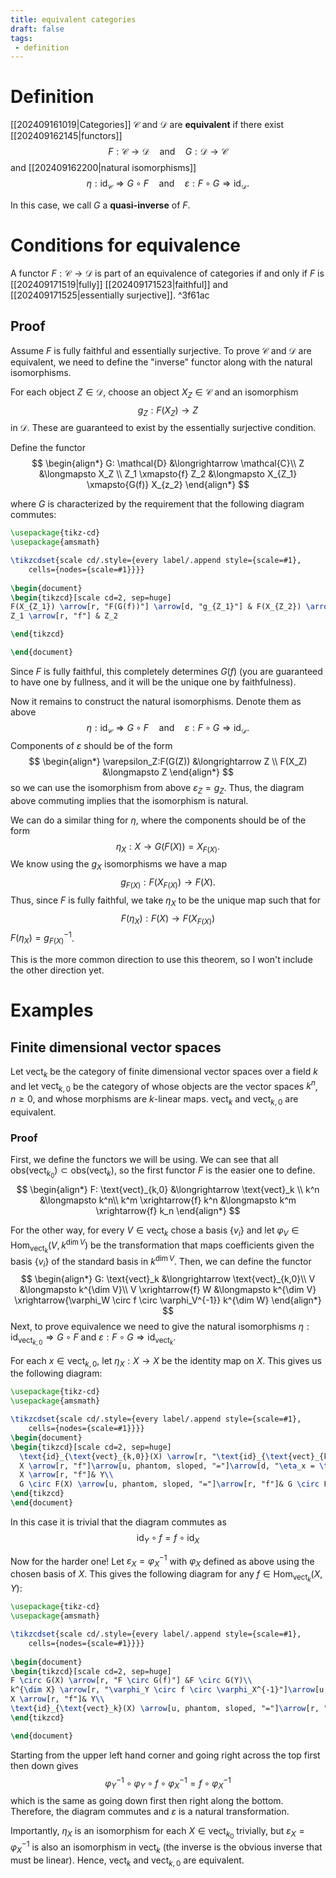 ```yaml
---
title: equivalent categories
draft: false
tags:
 - definition
---
```

# Definition
[[202409161019|Categories]] $\mathcal{C}$ and $\mathcal{D}$ are **equivalent** if there exist [[202409162145|functors]] 
$$
F:\mathcal{C} \longrightarrow \mathcal{D}
\quad \text{and} \quad G: \mathcal{D} \longrightarrow \mathcal{C}$$
and [[202409162200|natural isomorphisms]] 
$$
\eta: \text{id}_\mathcal{C} \Longrightarrow G \circ F \quad \text{and} \quad \varepsilon:F \circ G \Longrightarrow \text{id}_\mathcal{D}.
$$

In this case, we call $G$ a **quasi-inverse** of $F$. 

# Conditions for equivalence
A functor $F: \mathcal{C} \to \mathcal{D}$ is part of an equivalence of categories if and only if $F$ is [[202409171519|fully]] [[202409171523|faithful]] and [[202409171525|essentially surjective]].  ^3f61ac

## Proof
Assume $F$ is fully faithful and essentially surjective. 
To prove $\mathcal{C}$ and $\mathcal{D}$ are equivalent, we need to define the "inverse" functor along with the natural isomorphisms. 

For each object $Z \in \mathcal{D}$, choose an object $X_Z \in \mathcal{C}$ and an isomorphism 
$$
g_Z: F(X_Z) \longrightarrow Z
$$
in $\mathcal{D}$. 
These are guaranteed to exist by the essentially surjective condition. 

Define the functor 
$$
\begin{align*}
G: \mathcal{D} &\longrightarrow \mathcal{C}\\
Z &\longmapsto X_Z \\
Z_1 \xmapsto{f} Z_2 &\longmapsto X_{Z_1} \xmapsto{G(f)} X_{z_2}
\end{align*}
$$

where $G$ is characterized by the requirement that the following diagram commutes:
```tikz
\usepackage{tikz-cd}
\usepackage{amsmath}

\tikzcdset{scale cd/.style={every label/.append style={scale=#1},
    cells={nodes={scale=#1}}}}
	
\begin{document}
\begin{tikzcd}[scale cd=2, sep=huge]
F(X_{Z_1}) \arrow[r, "F(G(f))"] \arrow[d, "g_{Z_1}"] & F(X_{Z_2}) \arrow[d, "g_{Z_2}"] \\
Z_1 \arrow[r, "f"] & Z_2

\end{tikzcd}

\end{document}
```

Since $F$ is fully faithful, this completely determines $G(f)$ (you are guaranteed to have one by fullness, and it will be the unique one by faithfulness). 

Now it remains to construct the natural isomorphisms. 
Denote them as above
$$
\eta: \text{id}_\mathcal{C} \Longrightarrow G \circ F \quad \text{and} \quad \varepsilon:F \circ G \Longrightarrow \text{id}_\mathcal{D}.
$$
Components of $\varepsilon$ should be of the form 
$$
\begin{align*}
\varepsilon_Z:F(G(Z)) &\longrightarrow Z \\
F(X_Z) &\longmapsto Z
\end{align*}
$$
so we can use the isomorphism from above $\varepsilon_Z = g_Z$. 
Thus, the diagram above commuting implies that the isomorphism is natural. 

We can do a similar thing for $\eta$, where the components should be of the form
$$
\eta_X:X \longrightarrow G(F(X)) = X_{F(X)}.
$$
We know using the $g_X$ isomorphisms we have a map
$$
g_{F(X)}:F(X_{F(X)}) \longrightarrow F(X).
$$
Thus, since $F$ is fully faithful, we take $\eta_X$ to be the unique map such that for 
$$
F(\eta_X):F(X) \longrightarrow F(X_{F(X)})
$$
$F(\eta_X) = g^{-1}_{F(X)}$. 

This is the more common direction to use this theorem, so I won't include the other direction yet. 
# Examples
## Finite dimensional vector spaces
Let $\text{vect}_k$ be the category of finite dimensional vector spaces over a field $k$ and let $\text{vect}_{k,0}$ be the category of whose objects are the vector spaces $k^n$, $n \geq 0$, and whose morphisms are $k$-linear maps. 
$\text{vect}_k$ and $\text{vect}_{k,0}$ are equivalent.

### Proof
First, we define the functors we will be using. 
We can see that all $\text{obs}(\text{vect}_{k_0}) \subset \text{obs}(\text{vect}_k)$, so the first functor $F$ is the easier one to define. 
$$
\begin{align*}
  F: \text{vect}_{k,0} &\longrightarrow \text{vect}_k \\
  k^n &\longmapsto k^n\\
  k^m \xrightarrow{f} k^n &\longmapsto k^m \xrightarrow{f} k_n
\end{align*}
$$

For the other way, for every $V \in \text{vect}_k$ chose a basis $\{v_i\}$ and let $\varphi_V \in \text{Hom}_{\text{vect}_k}(V, k^{\dim V})$ be the transformation that maps coefficients given the basis $\{v_i\}$  of the standard basis in $k^{\dim V}$. 
Then, we can define the functor
$$
\begin{align*}
  G:  \text{vect}_k &\longrightarrow \text{vect}_{k,0}\\
  V &\longmapsto k^{\dim V}\\
  V \xrightarrow{f} W &\longmapsto k^{\dim V} \xrightarrow{\varphi_W \circ f \circ \varphi_V^{-1}} k^{\dim W}
\end{align*}
$$
Next, to prove equivalence we need to give the natural isomorphisms $\eta: \text{id}_{\text{vect}_{k,0}}\Rightarrow G \circ F$ and $\varepsilon:F \circ G \Rightarrow \text{id}_{\text{vect}_k}$.

For each $x \in \text{vect}_{k,0}$, let $\eta_X:X \to X$ be the identity map on $X$. 
This gives us the following diagram:
```tikz
\usepackage{tikz-cd}
\usepackage{amsmath}

\tikzcdset{scale cd/.style={every label/.append style={scale=#1},
    cells={nodes={scale=#1}}}}
\begin{document}
\begin{tikzcd}[scale cd=2, sep=huge]
  \text{id}_{\text{vect}_{k,0}}(X) \arrow[r, "\text{id}_{\text{vect}_{k,0}}(f)"] &\text{id}_{\text{vect}_{k,0}}(Y) \\
  X \arrow[r, "f"]\arrow[u, phantom, sloped, "="]\arrow[d, "\eta_x = \text{id}_X", swap]& Y\arrow[d, "\eta_Y = \text{id}_Y"]\arrow[u, phantom, sloped, "="]\\
  X \arrow[r, "f"]& Y\\
  G \circ F(X) \arrow[u, phantom, sloped, "="]\arrow[r, "f"]& G \circ F(Y)\arrow[u, phantom, sloped, "="]
\end{tikzcd}
\end{document}
```

In this case it is trivial that the diagram commutes as 
$$\text{id}_Y \circ f = f \circ \text{id}_X$$

Now for the harder one! 
Let $\varepsilon_X = \varphi_X^{-1}$ with $\varphi_X$ defined as above using the chosen basis of $X$.
This gives the following diagram for any $f \in \text{Hom}_{\text{vect}_k}(X, Y)$:
```tikz
\usepackage{tikz-cd}
\usepackage{amsmath}

\tikzcdset{scale cd/.style={every label/.append style={scale=#1},
    cells={nodes={scale=#1}}}}
	
\begin{document}
\begin{tikzcd}[scale cd=2, sep=huge]
F \circ G(X) \arrow[r, "F \circ G(f)"] &F \circ G(Y)\\
k^{\dim X} \arrow[r, "\varphi_Y \circ f \circ \varphi_X^{-1}"]\arrow[u, phantom, sloped, "="]\arrow[d, "\varepsilon_X = \varphi_X^{-1}", swap]& k^{\dim Y}\arrow[d, "\varepsilon_Y = \varphi_Y^{-1}"]\arrow[u, phantom, sloped, "="]\\
X \arrow[r, "f"]& Y\\
\text{id}_{\text{vect}_k}(X) \arrow[u, phantom, sloped, "="]\arrow[r, "\text{id}_{\text{vect}_k}(f)"]& \text{id}_{\text{vect}_k}(Y) \arrow[u, phantom, sloped, "="]
\end{tikzcd}

\end{document}
```

Starting from the upper left hand corner and going right across the top first then down gives
$$\varphi_Y^{-1} \circ \varphi_Y \circ f \circ \varphi_X^{-1} = f \circ \varphi_X^{-1}$$
which is the same as going down first then right along the bottom. 
Therefore, the diagram commutes and $\varepsilon$ is a natural transformation. 

Importantly, $\eta_X$ is an isomorphism for each $X \in \text{vect}_{k_0}$ trivially, but $\varepsilon_X = \varphi_X^{-1}$ is also an isomorphism in $\text{vect}_k$ (the inverse is the obvious inverse that must be linear). 
Hence, $\text{vect}_k$ and $\text{vect}_{k,0}$ are equivalent. 
